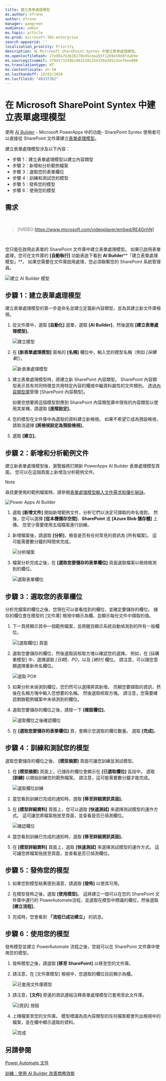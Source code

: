```yaml
---
title: 建立表單處理模型
ms.author: efrene
author: efrene
manager: pamgreen
audience: admin
ms.topic: article
ms.prod: microsoft-365-enterprise
search.appverid: ''
localization_priority: Priority
description: 在 Microsoft SharePoint Syntex 中建立表單處理模型。
ms.openlocfilehash: 27e80a7b3626170e45ceaa55f1269e50d8fdab9e
ms.sourcegitcommit: 3f8e573244bc082518125e339a385c41ef6ee800
ms.translationtype: HT
ms.contentlocale: zh-TW
ms.lasthandoff: 10/02/2020
ms.locfileid: "48337262"
---
```

# <a name="create-a-form-processing-model-in-microsoft-sharepoint-syntex"></a>在 Microsoft SharePoint Syntex 中建立表單處理模型


使用 [AI Builder](https://docs.microsoft.com/ai-builder/overview) - Microsoft PowerApps 中的功能- SharePoint Syntex 使用者可以直接從 SharePoint 文件庫建立[表單處理模型](form-processing-overview.md)。 

建立表單處理模型涉及以下內容：
 - 步驟 1：建立表單處理模型以建立內容類型
 - 步驟 2：新增和分析範例檔案
 - 步驟 3：選取您的表單欄位
 - 步驟 4：訓練和測試您的模型
 - 步驟 5：發佈您的模型
 - 步驟 6：使用您的模型

## <a name="requirements"></a>需求

</br>

> [!VIDEO https://www.microsoft.com/videoplayer/embed/RE4GnhN]  

</br>


您只能在啟用此表單的 SharePoint 文件庫中建立表單處理模型。 如果已啟用表單處理，您可在文件庫的 **[自動執行]** 功能表底下看到 **AI Builder****「建立表單處理模型」**。  如果您需要在文件庫啟用處理，您必須聯繫您的 SharePoint 系統管理員。

 ![建立 AI Builder 模型](../media/content-understanding/create-ai-builder-model.png)</br>

## <a name="step-1-create-a-form-processing-model"></a>步驟 1：建立表單處理模型

建立表單處理模型的第一步是命名並建立定義新內容類型，並為其建立新文件庫檢視。

1. 從文件庫中，選取 **[自動化]** 選單，選取 **[AI Builder]**，然後選取 **[建立表單處理模型]**。

    ![建立模型](../media/content-understanding/create-ai-builder-model.png)</br>

2. 在 **[新表單處理模型]** 窗格的 **[名稱]** 欄位中，輸入您的模型名稱（例如 *[採購單]*）。

    ![新表單處理模型](../media/content-understanding/new-form-model.png)</br> 

3. 建立表單處理模型時，將建立新 SharePoint 內容類型。 SharePoint 內容類型表示具有共同特徵並共用特定內容的欄或中繼資料屬性的文件類別。 透過[內容類型庫]()管理 [SharePoint 內容類型]。

    如果您想要將這個模型對應到 SharePoint 內容類型庫中現有的內容類型以使用其架構，請選取 **[進階設定]**。 

4. 您的模型在文件庫中為選取的資料建立新檢視。 如果不希望它成為預設檢視，請取消選擇 **[將檢視設定為預設檢視]**。

5. 選取 **[建立]**。

## <a name="step-2-add-and-analyze-documents"></a>步驟 2：新增和分析範例文件

建立新表單處理模型後，瀏覽器將打開新 PowerApps AI Builder 表單處理模型頁面。 您可以在這個頁面上新增及分析範例文件。 </br>

> [!NOTE]
> 尋找要使用的範例檔案時，請參閱[表單處理模型輸入文件需求和優化秘訣](https://docs.microsoft.com/ai-builder/form-processing-model-requirements)。 

   ![Power Apps AI Builder](../media/content-understanding/powerapps.png)</br> 
 
1. 選取 **[新增文件]** 開始新增範例文件，分析它們以決定可擷取的命名值對。 然後，您可以選擇 **[從本機儲存空間]**、**SharePoint** 或 **[Azure Blob 儲存體]** 上傳。 您至少需要使用五個檔案進行訓練。

2. 新增檔案後，請選取 **[分析]**，檢查是否有任何常見的資訊為 [所有檔案]。 這可能需要數分鐘的時間來完成。</br> 
 
    ![分析檔案](../media/content-understanding/analyze.png)</br> 

3. 檔案分析完成之後，在 **[選取您要儲存的表單欄位]** 頁面選取檔案以檢視檢測到的欄位。</br>

    ![選取表單欄位](../media/content-understanding/select-form-fields.png)</br> 

## <a name="step-3-select-your-form-fields"></a>步驟 3：選取您的表單欄位

分析完檔案的欄位之後，您現在可以查看找到的欄位，並確定要儲存的欄位。 儲存的欄位會在模型的 [文件庫] 檢視中顯示為欄，並顯示每份文件中擷取的值。

1. 下一頁將顯示其中一個範例檔案，並將醒目顯示系統自動偵測到的所有一般欄位。 </br>

    ![[選取欄位] 頁面](../media/content-understanding/select-fields-page.png)</br> 

2. 選取您要儲存的欄位，然後選取該核取方塊以確認您的選擇。 例如，在 [採購單模型] 中，選擇選取 *[日期]*、*PO*，以及 *[總計]* 欄位。  請注意，可以隨您意願選擇重新命名欄位。 </br>

    ![選取 PO#](../media/content-understanding/po.png)</br> 

3. 如果分析未偵測到欄位，您仍然可以選擇將其新增。 亮顯您要擷取的資訊，然後在名稱方塊中輸入您想要的名稱。 然後選取核取方塊。 請注意，您需要確認剩餘範例檔案中未偵測到的欄位。

4. 選取您要儲存的欄位之後，請按一下 **[確認欄位]**。 </br>
 
    ![選取欄位之後確認欄位](../media/content-understanding/confirm-fields.png)</br> 
 
5. 在 **[選取您要儲存的表單欄位]** 頁，會顯示您選取的欄位數量。 選取 **[完成]**。

## <a name="step-4-train-and-test-your-model"></a>步驟 4：訓練和測試您的模型

選取您要儲存的欄位之後， **[模型摘要]** 頁面可讓您訓練並測試模型。

1. 在 **[模型摘要]** 頁面上，已儲存的欄位會顯示在 **[已選取欄位]** 區段中。 選取 **[訓練]** 以開始訓練您的範例檔案。 請注意，這可能需要數分鐘才能完成。</br>

     ![選取欄位訓練](../media/content-understanding/select-fields-train.png)</br> 

2. 當您看到訓練已完成的通知時，選取 **[移至詳細資訊頁面]**。 

3. 在 **[模型詳細資料]** 頁面上，您可以選取 **[快速測試]** 來選擇測試模型的運作方式。 這可讓您將檔案拖放至頁面，並查看是否已偵測欄位。

    ![確認欄位](../media/content-understanding/select-fields-train.png)</br> 

2. 當您看到訓練已完成的通知時，選取 **[移至詳細資訊頁面]**。 

3. 在 **[模型詳細資料]** 頁面上，選取 **[快速測試]** 來選擇測試模型的運作方式。 這可讓您將檔案拖放至頁面，並查看是否已偵測欄位。

## <a name="step-5-publish-your-model"></a>步驟 5：發佈您的模型

1. 如果您對模型結果感到滿意，請選取 **[發佈]** 以使其可用。

2. 在模型發佈之後，選取 **[使用模型]**。 這將建立一個可以在您的 SharePoint 文件庫中運行的 PowerAutomate流程，並選取在模型中標識的欄位，然後選取 **[建立流程]**。
  
3. 完成時，您會看到 **「流程已成功建立」** 的訊息。
 
## <a name="step-6-use-your-model"></a>步驟 6：使用您的模型

發佈模型並建立 PowerAutomate 流程之後，您就可以在 SharePoint 文件庫中使用您的模型。

1. 發佈模型之後，請選取 **[移至 SharePoint]** 以移至您的文件庫。

2. 請注意，在 [文件庫模型] 檢視中，您選取的欄位目前顯示為欄。</br>

    ![已套用文件庫模型](../media/content-understanding/doc-lib-view.png)</br> 

3. 請注意，**[文件]** 旁邊的資訊連結注釋表單處理模型已套用至此文件庫。

    ![[資訊] 按鈕](../media/content-understanding/info-button.png)</br>  

4. 上傳檔案至您的文件庫。 模型標識為其內容類型的任何檔案都會列出檢視中的檔案，並在欄中顯示選取的資料。</br>

    ![完成](../media/content-understanding/doc-lib-done.png)</br>  

## <a name="see-also"></a>另請參閱
  
[Power Automate 文件](https://docs.microsoft.com/power-automate/)

[訓練：使用 AI Builder 改善商務效能](https://docs.microsoft.com/learn/paths/improve-business-performance-ai-builder/?source=learn)
